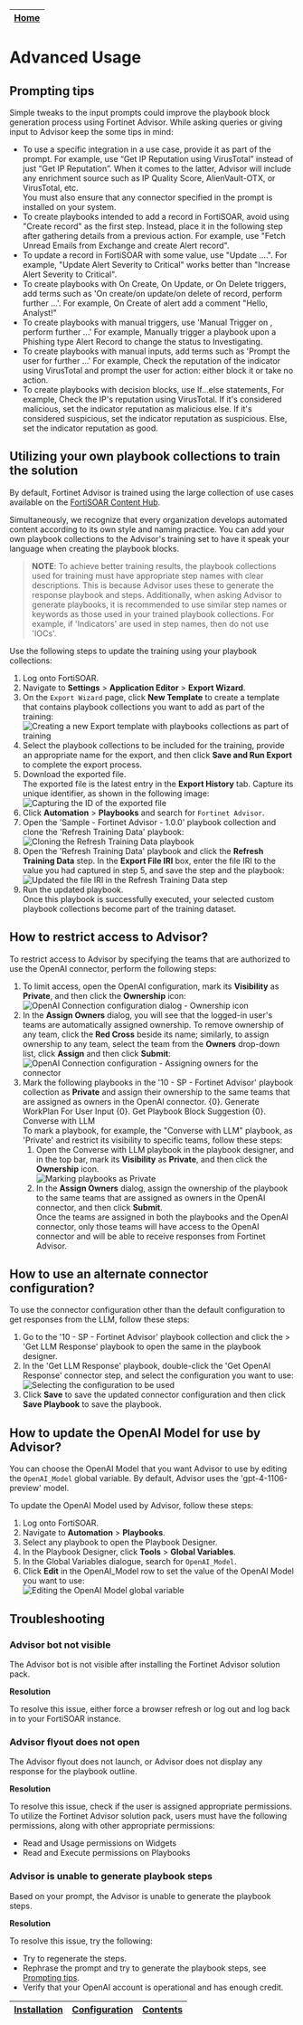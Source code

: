 | [Home](../README.md) |
|--------------------------------------------|

# Advanced Usage

## Prompting tips

Simple tweaks to the input prompts could improve the playbook block generation process using Fortinet Advisor. While asking queries or giving input to Advisor keep the some tips in mind:

- To use a specific integration in a use case, provide it as part of the prompt. For example, use “Get IP Reputation using VirusTotal” instead of just “Get IP Reputation”. When it comes to the latter, Advisor will include any enrichment source such as IP Quality Score, AlienVault-OTX, or VirusTotal, etc.   
  You must also ensure that any connector specified in the prompt is installed on your system. 
- To create playbooks intended to add a record in FortiSOAR, avoid using "Create <module name> record" as the first step. Instead, place it in the following step after gathering details from a previous action. For example, use "Fetch Unread Emails from Exchange and create Alert record".
- To update a record in FortiSOAR with some value, use "Update <module name>....". For example, "Update Alert Severity to Critical" works better than "Increase Alert Severity to Critical". 
- To create playbooks with On Create, On Update, or On Delete triggers, add terms such as 'On create/on update/on delete of <module name> record, perform further <actions>...'. For example, On Create of alert add a comment "Hello, Analyst!"
- To create playbooks with manual triggers, use 'Manual Trigger on <module name>, perform further <actions>...' For example, Manually trigger a playbook upon a Phishing type Alert Record to change the status to Investigating.
- To create playbooks with manual inputs, add terms such as 'Prompt the user for further <actions>...' For example, Check the reputation of the indicator using VirusTotal and prompt the user for action: either block it or take no action.
- To create playbooks with decision blocks, use If...else statements, For example, Check the IP's reputation using VirusTotal. If it's considered malicious, set the indicator reputation as malicious else. If it's considered suspicious, set the indicator reputation as suspicious. Else, set the indicator reputation as good.

## Utilizing your own playbook collections to train the solution

By default, Fortinet Advisor is trained using the large collection of use cases available on the [FortiSOAR Content Hub](https://fortisoar.contenthub.fortinet.com/list.html). 

Simultaneously, we recognize that every organization develops automated content according to its own style and naming practice. You can add your own playbook collections to the Advisor's training set to have it speak your language when creating the playbook blocks.

  >**NOTE**: To achieve better training results, the playbook collections used for training must have appropriate step names with clear descriptions. This is because Advisor uses these to generate the response playbook and steps. Additionally, when asking Advisor to generate playbooks, it is recommended to use similar step names or keywords as those used in your trained playbook collections. For example, if 'Indicators' are used in step names, then do not use 'IOCs'.

Use the following steps to update the training using your playbook collections: 

1. Log onto FortiSOAR.
2. Navigate to **Settings** > **Application Editor** > **Export Wizard**.
3. On the `Export Wizard` page, click **New Template** to create a template that contains playbook collections you want to add as part of the training:  
   ![Creating a new Export template with playbooks collections as part of training](../docs/res/exportWiz_pbTraining.png)
4. Select the playbook collections to be included for the training, provide an appropriate name for the export, and then click **Save and Run Export** to complete the export process. 
5. Download the exported file.  
   The exported file is the latest entry in the **Export History** tab. Capture its unique identifier, as shown in the following image:  
   ![Capturing the ID of the exported file](../docs/res/exportWiz_template.png)
6. Click **Automation** > **Playbooks** and search for `Fortinet Advisor`.
7. Open the 'Sample - Fortinet Advisor - 1.0.0' playbook collection and clone the 'Refresh Training Data' playbook:  
   ![Cloning the Refresh Training Data playbook](../docs/res/clonePBcollection.png)
8. Open the 'Refresh Training Data' playbook and click the **Refresh Training Data** step. In the **Export File IRI** box, enter the file IRI to the value you had captured in step 5, and save the step and the playbook: 
   ![Updated the file IRI in the Refresh Training Data step](../docs/res/refreshtrainingdata.png)
9. Run the updated playbook.  
   Once this playbook is successfully executed, your selected custom playbook collections become part of the training dataset.

## How to restrict access to Advisor?

To restrict access to Advisor by specifying the teams that are authorized to use the OpenAI connector, perform the following steps:

1. To limit access, open the OpenAI configuration, mark its **Visibility** as **Private**, and then click the **Ownership** icon:  
   ![OpenAI Connection configuration dialog - Ownership icon](../docs/res/rbac_openai.png)
2. In the **Assign Owners** dialog, you will see that the logged-in user's teams are automatically assigned ownership. To remove ownership of any team, click the **Red Cross** beside its name; similarly, to assign ownership to any team, select the team from the **Owners** drop-down list, click **Assign** and then click **Submit**:  
   ![OpenAI Connection configuration - Assigning owners for the connector](../docs/res/openai_assignownership.png)  
3. Mark the following playbooks in the '10 - SP - Fortinet Advisor' playbook collection as **Private** and assign their ownership to the same teams that are assigned as owners in the OpenAI connector.
   {0}.  Generate WorkPlan For User Input
   {0}. Get Playbook Block Suggestion
   {0}. Converse with LLM  
      To mark a playbook, for example, the "Converse with LLM" playbook, as 'Private' and restrict its visibility to specific teams, follow these steps:
      1. Open the Converse with LLM playbook in the playbook designer, and in the top bar, mark its **Visibility** as **Private**, and then click the **Ownership** icon.  
         ![Marking playbooks as Private](../docs/res/pb_mark_private.png)
      2. In the **Assign Owners** dialog, assign the ownership of the playbook to the same teams that are assigned as owners in the OpenAI connector, and then click **Submit**.  
         Once the teams are assigned in both the playbooks and the OpenAI connector, only those teams will have access to the OpenAI connector and will be able to receive responses from Fortinet Advisor.

## How to use an alternate connector configuration?

To use the connector configuration other than the default configuration to get responses from the LLM, follow these steps:

1. Go to the '10 - SP - Fortinet Advisor' playbook collection and click the > 'Get LLM Response' playbook to open the same in the playbook designer.
2. In the  'Get LLM Response' playbook, double-click the 'Get OpenAI Response' connector step, and select the configuration you want to use:  
   ![Selecting the configuration to be used](../docs/res/alternateConnectorConfig.png)
3. Click **Save** to save the updated connector configuration and then click **Save Playbook** to save the playbook.  

## How to update the OpenAI Model for use by Advisor?

You can choose the OpenAI Model that you want Advisor to use by editing the `OpenAI_Model` global variable. By default, Advisor uses the 'gpt-4-1106-preview' model.

To update the OpenAI Model used by Advisor, follow these steps:

1. Log onto FortiSOAR.
2. Navigate to **Automation** > **Playbooks**. 
3. Select any playbook to open the Playbook Designer.
4. In the Playbook Designer, click **Tools** > **Global Variables**.
5. In the Global Variables dialogue, search for `OpenAI_Model`. 
6. Click **Edit** in the OpenAI_Model row to set the value of the OpenAI Model you want to use:   
   ![Editing the OpenAI Model global variable](../docs/res/editing_openai_model.png)

## Troubleshooting

### Advisor bot not visible

The Advisor bot is not visible after installing the Fortinet Advisor solution pack.

**Resolution**

To resolve this issue, either force a browser refresh or log out and log back in to your FortiSOAR instance.

### Advisor flyout does not open

The Advisor flyout does not launch, or Advisor does not display any response for the playbook outline.

**Resolution**

To resolve this issue, check if the user is assigned appropriate permissions. To utilize the Fortinet Advisor solution pack, users must have the following permissions, along with other appropriate permissions:

- Read and Usage permissions on Widgets
- Read and Execute permissions on Playbooks

### Advisor is unable to generate playbook steps

Based on your prompt, the Advisor is unable to generate the playbook steps.

**Resolution**

To resolve this issue, try the following:

- Try to regenerate the steps.
- Rephrase the prompt and try to generate the playbook steps, see [Prompting tips](#prompting-tips).
- Verify that your OpenAI account is operational and has enough credit.



| [Installation](./setup.md#installation) | [Configuration](./setup.md#configuration) | [Contents](./contents.md) |
|-----------------------------------------|-------------------------------------------|---------------------------|